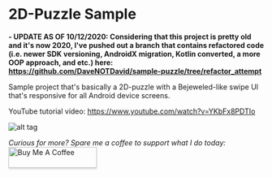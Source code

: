 # 2D-Puzzle Sample
**- UPDATE AS OF 10/12/2020: Considering that this project is pretty old and it's now 2020, I've pushed out a branch that contains refactored code (i.e. newer SDK versioning, AndroidX migration, Kotlin converted, a more OOP approach, and etc.) here: https://github.com/DaveNOTDavid/sample-puzzle/tree/refactor_attempt**

Sample project that's basically a 2D-puzzle with a Bejeweled-like swipe UI that's responsive for all Android device screens.

YouTube tutorial video: https://www.youtube.com/watch?v=YKbFx8PDTIo

![alt tag](https://media.giphy.com/media/l0Iy0B3etSoQusXeM/giphy.gif)

*Curious for more? Spare me a coffee to support what I do today:* <a href="https://www.buymeacoffee.com/DaveNOTDavid" target="_blank"><img src="https://www.buymeacoffee.com/assets/img/custom_images/orange_img.png" alt="Buy Me A Coffee" style="height: 41px !important;width: 174px !important;box-shadow: 0px 3px 2px 0px rgba(190, 190, 190, 0.5) !important;-webkit-box-shadow: 0px 3px 2px 0px rgba(190, 190, 190, 0.5) !important;" ></a>
